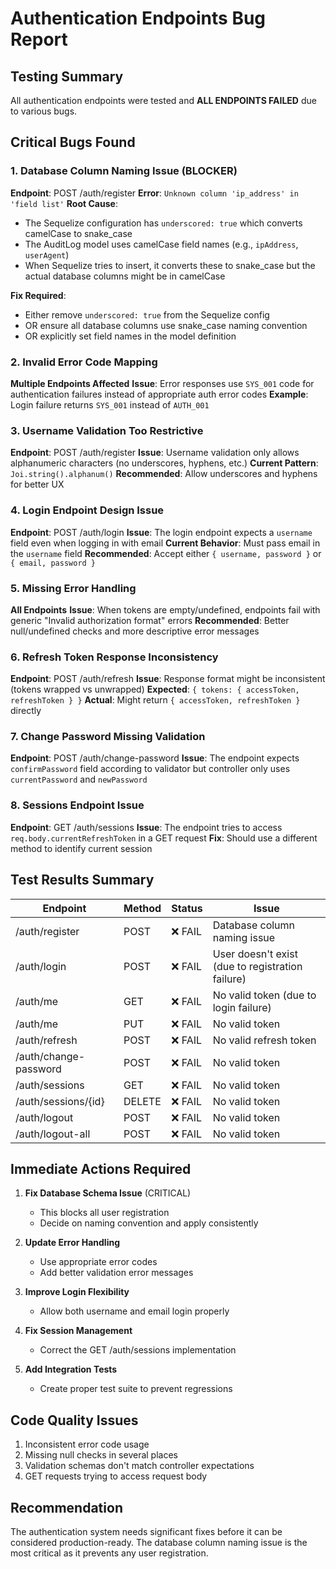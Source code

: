 # Authentication Endpoints Bug Report

## Testing Summary
All authentication endpoints were tested and **ALL ENDPOINTS FAILED** due to various bugs.

## Critical Bugs Found

### 1. Database Column Naming Issue (BLOCKER)
**Endpoint**: POST /auth/register
**Error**: `Unknown column 'ip_address' in 'field list'`
**Root Cause**: 
- The Sequelize configuration has `underscored: true` which converts camelCase to snake_case
- The AuditLog model uses camelCase field names (e.g., `ipAddress`, `userAgent`)
- When Sequelize tries to insert, it converts these to snake_case but the actual database columns might be in camelCase

**Fix Required**: 
- Either remove `underscored: true` from the Sequelize config
- OR ensure all database columns use snake_case naming convention
- OR explicitly set field names in the model definition

### 2. Invalid Error Code Mapping
**Multiple Endpoints Affected**
**Issue**: Error responses use `SYS_001` code for authentication failures instead of appropriate auth error codes
**Example**: Login failure returns `SYS_001` instead of `AUTH_001`

### 3. Username Validation Too Restrictive
**Endpoint**: POST /auth/register
**Issue**: Username validation only allows alphanumeric characters (no underscores, hyphens, etc.)
**Current Pattern**: `Joi.string().alphanum()`
**Recommended**: Allow underscores and hyphens for better UX

### 4. Login Endpoint Design Issue
**Endpoint**: POST /auth/login
**Issue**: The login endpoint expects a `username` field even when logging in with email
**Current Behavior**: Must pass email in the `username` field
**Recommended**: Accept either `{ username, password }` or `{ email, password }`

### 5. Missing Error Handling
**All Endpoints**
**Issue**: When tokens are empty/undefined, endpoints fail with generic "Invalid authorization format" errors
**Recommended**: Better null/undefined checks and more descriptive error messages

### 6. Refresh Token Response Inconsistency
**Endpoint**: POST /auth/refresh
**Issue**: Response format might be inconsistent (tokens wrapped vs unwrapped)
**Expected**: `{ tokens: { accessToken, refreshToken } }`
**Actual**: Might return `{ accessToken, refreshToken }` directly

### 7. Change Password Missing Validation
**Endpoint**: POST /auth/change-password
**Issue**: The endpoint expects `confirmPassword` field according to validator but controller only uses `currentPassword` and `newPassword`

### 8. Sessions Endpoint Issue
**Endpoint**: GET /auth/sessions
**Issue**: The endpoint tries to access `req.body.currentRefreshToken` in a GET request
**Fix**: Should use a different method to identify current session

## Test Results Summary

| Endpoint | Method | Status | Issue |
|----------|---------|---------|--------|
| /auth/register | POST | ❌ FAIL | Database column naming issue |
| /auth/login | POST | ❌ FAIL | User doesn't exist (due to registration failure) |
| /auth/me | GET | ❌ FAIL | No valid token (due to login failure) |
| /auth/me | PUT | ❌ FAIL | No valid token |
| /auth/refresh | POST | ❌ FAIL | No valid refresh token |
| /auth/change-password | POST | ❌ FAIL | No valid token |
| /auth/sessions | GET | ❌ FAIL | No valid token |
| /auth/sessions/{id} | DELETE | ❌ FAIL | No valid token |
| /auth/logout | POST | ❌ FAIL | No valid token |
| /auth/logout-all | POST | ❌ FAIL | No valid token |

## Immediate Actions Required

1. **Fix Database Schema Issue** (CRITICAL)
   - This blocks all user registration
   - Decide on naming convention and apply consistently

2. **Update Error Handling**
   - Use appropriate error codes
   - Add better validation error messages

3. **Improve Login Flexibility**
   - Allow both username and email login properly

4. **Fix Session Management**
   - Correct the GET /auth/sessions implementation

5. **Add Integration Tests**
   - Create proper test suite to prevent regressions

## Code Quality Issues

1. Inconsistent error code usage
2. Missing null checks in several places
3. Validation schemas don't match controller expectations
4. GET requests trying to access request body

## Recommendation

The authentication system needs significant fixes before it can be considered production-ready. The database column naming issue is the most critical as it prevents any user registration.
